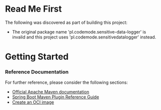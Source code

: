 # Read Me First
The following was discovered as part of building this project:

* The original package name 'pl.codemode.sensitive-data-logger' is invalid and this project uses 'pl.codemode.sensitivedatalogger' instead.

# Getting Started

### Reference Documentation
For further reference, please consider the following sections:

* [Official Apache Maven documentation](https://maven.apache.org/guides/index.html)
* [Spring Boot Maven Plugin Reference Guide](https://docs.spring.io/spring-boot/docs/3.0.3/maven-plugin/reference/html/)
* [Create an OCI image](https://docs.spring.io/spring-boot/docs/3.0.3/maven-plugin/reference/html/#build-image)

